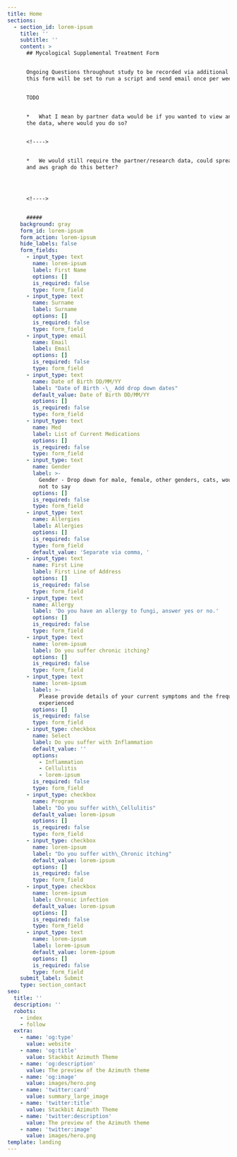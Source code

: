 ```yaml
---
title: Home
sections:
  - section_id: lorem-ipsum
    title: ''
    subtitle: ''
    content: >
      ## Mycological Supplemental Treatment Form


      Ongoing Questions throughout study to be recorded via additional form,
      this form will be set to run a script and send email once per week.


      TODO


      *   What I mean by partner data would be if you wanted to view and graph
      the data, where would you do so?


      <!---->


      *   We would still require the partner/research data, could spreadsheets
      and aws graph do this better? 




      <!---->


      #####
    background: gray
    form_id: lorem-ipsum
    form_action: lorem-ipsum
    hide_labels: false
    form_fields:
      - input_type: text
        name: lorem-ipsum
        label: First Name
        options: []
        is_required: false
        type: form_field
      - input_type: text
        name: Surname
        label: Surname
        options: []
        is_required: false
        type: form_field
      - input_type: email
        name: Email
        label: Email
        options: []
        is_required: false
        type: form_field
      - input_type: text
        name: Date of Birth DD/MM/YY
        label: "Date of Birth -\_ Add drop down dates"
        default_value: Date of Birth DD/MM/YY
        options: []
        is_required: false
        type: form_field
      - input_type: text
        name: Med
        label: List of Current Medications
        options: []
        is_required: false
        type: form_field
      - input_type: text
        name: Gender
        label: >-
          Gender - Drop down for male, female, other genders, cats, would prefer
          not to say
        options: []
        is_required: false
        type: form_field
      - input_type: text
        name: Allergies
        label: Allergies
        options: []
        is_required: false
        type: form_field
        default_value: 'Separate via comma, '
      - input_type: text
        name: First Line
        label: First Line of Address
        options: []
        is_required: false
        type: form_field
      - input_type: text
        name: Allergy
        label: 'Do you have an allergy to fungi, answer yes or no.'
        options: []
        is_required: false
        type: form_field
      - input_type: text
        name: lorem-ipsum
        label: Do you suffer chronic itching?
        options: []
        is_required: false
        type: form_field
      - input_type: text
        name: lorem-ipsum
        label: >-
          Please provide details of your current symptoms and the frequency
          experienced
        options: []
        is_required: false
        type: form_field
      - input_type: checkbox
        name: Select
        label: Do you suffer with Inflammation
        default_value: ''
        options:
          - Inflammation
          - Cellulitis
          - lorem-ipsum
        is_required: false
        type: form_field
      - input_type: checkbox
        name: Program
        label: "Do you suffer with\_Cellulitis"
        default_value: lorem-ipsum
        options: []
        is_required: false
        type: form_field
      - input_type: checkbox
        name: lorem-ipsum
        label: "Do you suffer with\_Chronic itching"
        default_value: lorem-ipsum
        options: []
        is_required: false
        type: form_field
      - input_type: checkbox
        name: lorem-ipsum
        label: Chronic infection
        default_value: lorem-ipsum
        options: []
        is_required: false
        type: form_field
      - input_type: text
        name: lorem-ipsum
        label: lorem-ipsum
        default_value: lorem-ipsum
        options: []
        is_required: false
        type: form_field
    submit_label: Submit
    type: section_contact
seo:
  title: ''
  description: ''
  robots:
    - index
    - follow
  extra:
    - name: 'og:type'
      value: website
    - name: 'og:title'
      value: Stackbit Azimuth Theme
    - name: 'og:description'
      value: The preview of the Azimuth theme
    - name: 'og:image'
      value: images/hero.png
    - name: 'twitter:card'
      value: summary_large_image
    - name: 'twitter:title'
      value: Stackbit Azimuth Theme
    - name: 'twitter:description'
      value: The preview of the Azimuth theme
    - name: 'twitter:image'
      value: images/hero.png
template: landing
---
```

